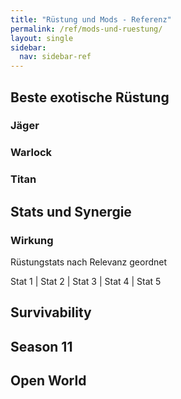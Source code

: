 ```yaml
---
title: "Rüstung und Mods - Referenz"
permalink: /ref/mods-und-ruestung/
layout: single
sidebar:
  nav: sidebar-ref
---
```


## Beste exotische Rüstung

### Jäger

### Warlock

### Titan

## Stats und Synergie

### Wirkung

Rüstungstats nach Relevanz geordnet

Stat 1 | Stat 2 | Stat 3 | Stat 4 | Stat 5



## Survivability

## Season 11

## Open World